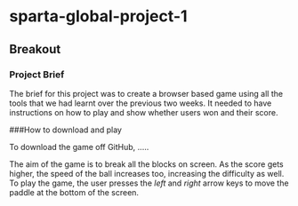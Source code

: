 # sparta-global-project-1

## Breakout

### Project Brief

The brief for this project was to create a browser based game using all the tools that we had learnt over the previous two weeks. It needed to have instructions on how to play and show whether users won and their score.

###How to download and play

To download the game off GitHub, .....

The aim of the game is to break all the blocks on screen. As the score gets higher, the speed of the ball increases too, increasing the difficulty as well.
To play the game, the user presses the *left* and *right* arrow keys to move the paddle at the bottom of the screen.
